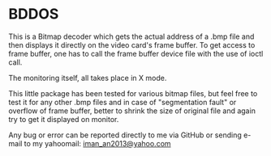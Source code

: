 # BDDOS

This is a Bitmap decoder which gets the actual address of a .bmp file and then displays it directly on the video card's frame buffer.
To get access to frame buffer, one has to call the frame buffer device file with the use of ioctl call.

The monitoring itself, all takes place in X mode. 

This little package has been tested for various bitmap files, but feel free to test it for any other .bmp files and in case of 
"segmentation fault" or overflow of frame buffer, better to shrink the size of original file and again try to get it displayed on monitor.

Any bug or error can be reported directly to me via GitHub or sending e-mail to my yahoomail: iman_an2013@yahoo.com
